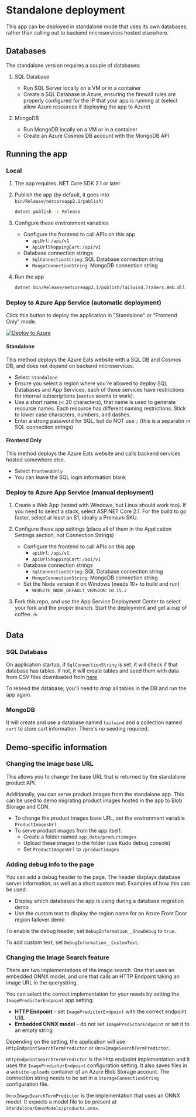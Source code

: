 # Standalone deployment

This app can be deployed in standalone mode that uses its own databases, rather than calling out to backend microservices hosted elsewhere.

## Databases

The standalone version requires a couple of databases:

1. SQL Database
    - Run SQL Server locally on a VM or in a container
    - Create a SQL Database in Azure, ensuring the firewall rules are properly configured for the IP that your app is running at (select allow Azure resources if deploying the app to Azure)

1. MongoDB
    - Run MongoDB locally on a VM or in a container
    - Create an Azure Cosmos DB account with the MongoDB API

## Running the app

### Local

1. The app requires .NET Core SDK 2.1 or later

1. Publish the app (by default, it goes into `bin/Release/netcoreapp2.1/publish`)
    ```bash
    dotnet publish -c Release
    ```

1. Configure these environment variables
    - Configure the frontend to call APIs on this app
        - `apiUrl`: `/api/v1`
        - `ApiUrlShoppingCart`: `/api/v1`
    - Database connection strings
        - `SqlConnectionString`: SQL Database connection string
        - `MongoConnectionString`: MongoDB connection string

1. Run the app
    ```bash
    dotnet bin/Release/netcoreapp2.1/publish/Tailwind.Traders.Web.dll
    ```

### Deploy to Azure App Service (automatic deployment)

Click this button to deploy the application in "Standalone" or "Frontend Only" mode.

[![Deploy to Azure](https://azuredeploy.net/deploybutton.svg)](https://portal.azure.com/?feature.customportal=false#create/Microsoft.Template/uri/https%3A%2F%2Fraw.githubusercontent.com%2FMicrosoft%2FTailwindTraders-Website%2Fmaster%2Fazuredeploy.json)

#### Standalone

This method deploys the Azure Eats website with a SQL DB and Cosmos DB, and does not depend on backend microservices.

- Select `standalone`
- Ensure you select a region where you're allowed to deploy SQL Databases and App Services, each of those services have restrictions for internal subscriptions (`eastus` seems to work).
- Use a short name (< 20 characters), that name is used to generate resource names. Each resource has different naming restrictions. Stick to lower case characters, numbers, and dashes.
- Enter a strong password for SQL, but do NOT use `;` (this is a separator in SQL connection strings)

#### Frontend Only

This method deploys the Azure Eats website and calls backend services hosted somewhere else.

- Select `frontendOnly`
- You can leave the SQL login information blank

### Deploy to Azure App Service (manual deployment)

1. Create a Web App (tested with Windows, but Linux should work too). If you need to select a stack, select ASP.NET Core 2.1. For the build to go faster, select at least an S1, ideally a Premium SKU.

1. Configure these app settings (place all of them in the Application Settings section, *not* Connection Strings)
    - Configure the frontend to call APIs on this app
        - `apiUrl`: `/api/v1`
        - `ApiUrlShoppingCart`: `/api/v1`
    - Database connection strings
        - `SqlConnectionString`: SQL Database connection string
        - `MongoConnectionString`: MongoDB connection string
    - Set the Node version if on Windows (needs 10+ to build and run)
        - `WEBSITE_NODE_DEFAULT_VERSION`: `10.15.2`

1. Fork this repo, and use the App Service Deployment Center to select your fork and the proper branch. Start the deployment and get a cup of coffee. ☕️

## Data

### SQL Database

On application startup, if `SqlConnectionString` is set, it will check if that database has tables. If not, it will create tables and seed them with data from CSV files downloaded from [here](https://github.com/microsoft/TailwindTraders-Backend/tree/master/Source/Services/Tailwind.Traders.Product.Api/Setup).

To reseed the database, you'll need to drop all tables in the DB and run the app again.

### MongoDB

It will create and use a database named `tailwind` and a collection named `cart` to store cart information. There's no seeding required.

## Demo-specific information

### Changing the image base URL

This allows you to change the base URL that is returned by the standalone product API.

Additionally, you can serve product images from the standalone app. This can be used to demo migrating product images hosted in the app to Blob Storage and CDN.

- To change the product images base URL, set the environment variable `ProductImagesUrl`
- To serve product images from the app itself:
    - Create a folder named `app_data/productimages`
    - Upload these images to the folder (use Kudu debug console)
    - Set `ProductImagesUrl` to `/productimages`

### Adding debug info to the page

You can add a debug header to the page. The header displays database server information, as well as a short custom text. Examples of how this can be used:

- Display which databases the app is using during a database migration demo
- Use the custom text to display the region name for an Azure Front Door region failover demo

To enable the debug header, set `DebugInformation__ShowDebug` to `true`.

To add custom text, set `DebugInformation__CustomText`.

### Changing the Image Search feature

There are two implementations of the image search. One that uses an embedded ONNX model, and one that calls an HTTP Endpoint taking an image URL in the querystring.

You can select the correct implementation for your needs by setting the `ImagePredictorEndpoint` app setting:
- **HTTP Endpoint** - set `ImagePredictorEndpoint` with the correct endpoint URL
- **Embedded ONNX model** - do not set `ImagePredictorEndpoint` or set it to an empty string

Depending on the setting, the application will use `HttpEndpointSearchTermPredictor` or `OnnxImageSearchTermPredictor`.

`HttpEndpointSearchTermPredictor` is the Http endpoint implementation and it uses the `ImagePredictorEndpoint` configuration setting. It also saves files in a `website-uploads` container of an Azure Blob Storage account. The connection string needs to be set in a `StorageConnectionString` configuration file.

`OnnxImageSearchTermPredictor` is the implementation that uses an ONNX model. It expects a model file to be present at `Standalone/OnnxModels/products.onnx`.